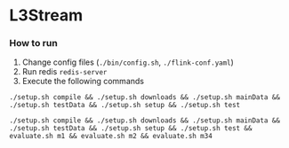# L3Stream

### How to run
1. Change config files (`./bin/config.sh`, `./flink-conf.yaml`)
2. Run redis `redis-server`
3. Execute the following commands
```
./setup.sh compile && ./setup.sh downloads && ./setup.sh mainData && ./setup.sh testData && ./setup.sh setup && ./setup.sh test
```

```
./setup.sh compile && ./setup.sh downloads && ./setup.sh mainData && ./setup.sh testData && ./setup.sh setup && ./setup.sh test && evaluate.sh m1 && evaluate.sh m2 && evaluate.sh m34
```

